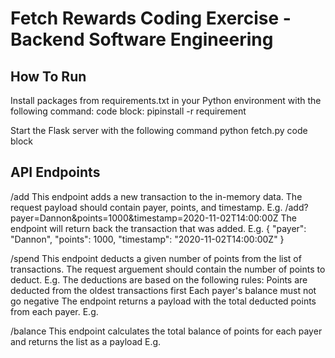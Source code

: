 # Fetch Rewards Coding Exercise - Backend Software Engineering
## How To Run
Install packages from requirements.txt in your Python environment with the following command:
code block: pipinstall -r requirement

Start the Flask server with the following command
python fetch.py code block


## API Endpoints
/add
This endpoint adds a new transaction to the in-memory data. The request payload should contain payer, points, and timestamp. 
  E.g.  /add?payer=Dannon&points=1000&timestamp=2020-11-02T14:00:00Z
The endpoint will return back the transaction that was added.
  E.g.  {
    "payer": "Dannon", 
    "points": 1000, 
    "timestamp": "2020-11-02T14:00:00Z"
  }

/spend
This endpoint deducts a given number of points from the list of transactions. The request arguement should contain the number of points to deduct.
E.g. 
The deductions are based on the following rules:
    Points are deducted from the oldest transactions first
    Each payer's balance must not go negative
The endpoint returns a payload with the total deducted points from each payer.
E.g.    

/balance
This endpoint calculates the total balance of points for each payer and returns the list as a payload
E.g. 
